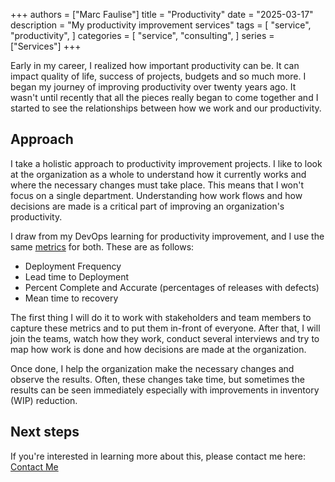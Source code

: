 +++
authors = ["Marc Faulise"]
title = "Productivity"
date = "2025-03-17"
description = "My productivity improvement services"
tags = [
    "service",
    "productivity",
]
categories = [
    "service",
    "consulting",
]
series = ["Services"]
+++

Early in my career, I realized how important productivity can be.
It can impact quality of life, success of projects, budgets and so
much more. I began my journey of improving productivity over twenty
years ago. It wasn't until recently that all the pieces really began
to come together and I started to see the relationships between how
we work and our productivity.

## Approach

I take a holistic approach to productivity improvement projects. I
like to look at the organization as a whole to understand how it
currently works and where the necessary changes must take place.
This means that I won't focus on a single department. Understanding
how work flows and how decisions are made is a critical part of
improving an organization's productivity.

I draw from my DevOps learning for productivity improvement, and I
use the same [metrics](../devops/#evidence-based-improvements) for
both. These are as follows:

* Deployment Frequency
* Lead time to Deployment
* Percent Complete and Accurate (percentages of releases with defects)
* Mean time to recovery

The first thing I will do it to work with stakeholders and team members
to capture these metrics and to put them in-front of everyone.
After that, I will join the teams, watch how they work, conduct
several interviews and try to map how work is done and how decisions
are made at the organization.

Once done, I help the organization make the necessary changes and 
observe the results. Often, these changes take time, but sometimes
the results can be seen immediately especially with improvements
in inventory (WIP) reduction.

## Next steps

If you're interested in learning more about this, please contact me
here: [Contact Me](../../contact/)
